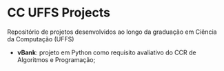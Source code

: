 # CC UFFS Projects
Repositório de projetos desenvolvidos ao longo da graduação em Ciência da Computação (UFFS)

- **vBank**: projeto em Python como requisito avaliativo do CCR de Algoritmos e Programação;
